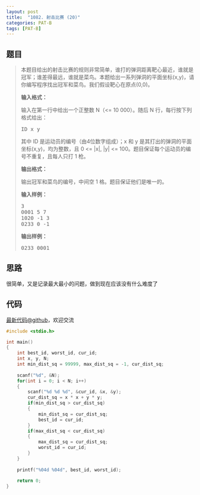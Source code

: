 ```yaml
---
layout: post
title:  "1082. 射击比赛 (20)"
categories: PAT-B
tags: [PAT-B]
---
```

## 题目

> <div id="problemContent">
> <p>本题目给出的射击比赛的规则非常简单，谁打的弹洞距离靶心最近，谁就是冠军；谁差得最远，谁就是菜鸟。本题给出一系列弹洞的平面坐标(x,y)，请你编写程序找出冠军和菜鸟。我们假设靶心在原点(0,0)。
> </p>
> <p><b>
> 输入格式：
> </b></p>
> <p>
> 输入在第一行中给出一个正整数 N（&lt;= 10 000）。随后 N 行，每行按下列格式给出：</p>
> <pre>
> ID x y
> </pre>
> <p>其中 ID 是运动员的编号（由4位数字组成）；x 和 y 是其打出的弹洞的平面坐标(x,y)，均为整数，且 0 &lt;= |x|, |y| &lt;= 100。题目保证每个运动员的编号不重复，且每人只打 1 枪。
> </p>
> <p><b>
> 输出格式：
> </b></p>
> <p>
> 输出冠军和菜鸟的编号，中间空 1 格。题目保证他们是唯一的。
> </p>
> <b>输入样例：</b><pre>
> 3
> 0001 5 7
> 1020 -1 3
> 0233 0 -1
> </pre>
> <b>输出样例：</b><pre>
> 0233 0001
> </pre>
> </div>

## 思路

很简单，又是记录最大最小的问题，做到现在应该没有什么难度了

## 代码

[最新代码@github](https://github.com/OliverLew/PAT/blob/master/PATBasic/1082.c)，欢迎交流
```c
#include <stdio.h>

int main()
{
    int best_id, worst_id, cur_id;
    int x, y, N;
    int min_dist_sq = 99999, max_dist_sq = -1, cur_dist_sq; 
    
    scanf("%d", &N);
    for(int i = 0; i < N; i++)
    {
        scanf("%d %d %d", &cur_id, &x, &y);
        cur_dist_sq = x * x + y * y;
        if(min_dist_sq > cur_dist_sq)
        {
            min_dist_sq = cur_dist_sq;
            best_id = cur_id;
        }
        if(max_dist_sq < cur_dist_sq)
        {
            max_dist_sq = cur_dist_sq;
            worst_id = cur_id;
        }
    }
    
    printf("%04d %04d", best_id, worst_id);
    
    return 0;
}

```